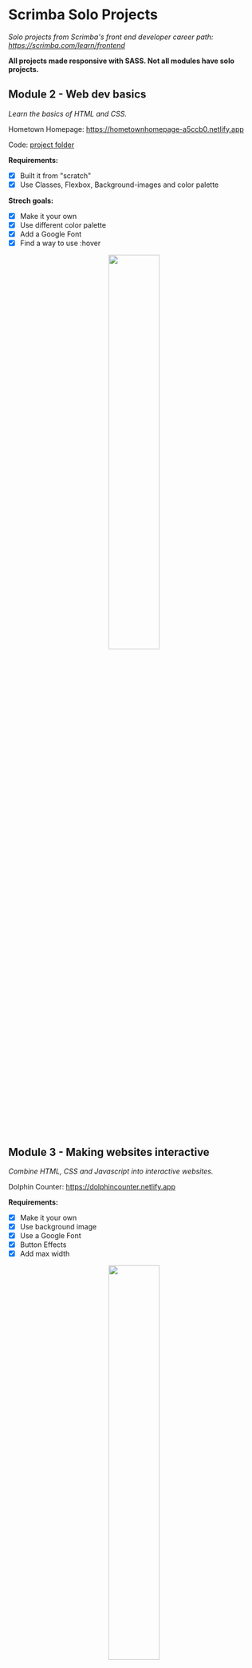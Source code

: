 # Scrimba Solo Projects
 *Solo projects from Scrimba's front end developer career path: https://scrimba.com/learn/frontend*
 
 **All projects made responsive with SASS. Not all modules have solo projects.**
 
 ## Module 2 - Web dev basics
 *Learn the basics of HTML and CSS.*
 
 Hometown Homepage: https://hometownhomepage-a5ccb0.netlify.app 
 
 Code: [project folder](https://github.com/RudyR88/Scrimba-Front-End-Solo-Projects/tree/main/web-dev-basics/hometown-homepage)
 
 **Requirements:**
 - [x] Built it from "scratch"
 - [x] Use Classes, Flexbox, Background-images and color palette
 
 **Strech goals:**
 - [x] Make it your own
 - [x] Use different color palette
 - [x] Add a Google Font
 - [x] Find a way to use :hover
 
 <p align="center">
  <a href="https://hometownhomepage-a5ccb0.netlify.app" target="_blank">
   <img src="https://user-images.githubusercontent.com/116358345/203685088-4ab67e04-e2f9-4c25-b3ea-4e4f6c04d1cf.png" style="width:45%;"/>
  </a>
 </p>



 ## Module 3 - Making websites interactive
 *Combine HTML, CSS and Javascript into interactive websites.*
 
 Dolphin Counter:  https://dolphincounter.netlify.app
 
 **Requirements:**
 - [x] Make it your own
 - [x] Use background image
 - [x] Use a Google Font
 - [x] Button Effects
 - [x] Add max width
 
 <p align="center">
  <a href="https://dolphincounter.netlify.app" target="_blank">
   <img src="https://user-images.githubusercontent.com/116358345/203691737-fc9f379d-aa18-4771-a390-8aec96938823.png" style="width:45%;"/>
  </a>
 </p>
 
 Password Generator: https://passwordgenerator-b6b7ae.netlify.app
 
 Unit Converter: https://unitconverter-dab9fa.netlify.app
 
 ## Module 4 - Essential CSS concepts
 *Level up CSS skills.*
 
 Oldagram: https://oldagram-ba77e5.netlify.app
 
 ## Module 5 - Essential Javascript concepts
 *Level up Javascript skills.*
 
 Restaurant ordering: https://restaurantordering-d1b1c3.netlify.app
 
 ## Module 7 - Next-level Javascript
 *Learn about modern js patterns.*
 
 Tindog: https://tindog-257ef8.netlify.app
 
 ## Module 9 - Working with APIs
 *Learn to use APIs.*
 
 Color Sheme Generator: https://fascinating-sundae-93cc4f.netlify.app
 
 Movie Watchlist: https://moviewatchlist-38f73a.netlify.app
 
 ## Module 11 - React basics
 *Learn the most popular library for building user interfaces. This will increase your productivity by an order of magnitude.*
 
 Digital Business Card: https://digitalbusinesscard-1aaa87.netlify.app
 
 My Travel Journal: https://mytraveljournal-4e8e48.netlify.app
 
 Quizzical: https://quizzical-7372ba.netlify.app/
